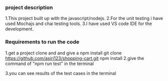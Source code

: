
### project description

1.This project built up with the javascript/nodejs.
2.For the unit testing i have used Mochajs and chai testing tools.
3.I have used VS code IDE for the development.


### Requirements to run the code

1.get a project clone and and give a npm install
    git clone https://github.com/asiri123/shopping-cart.git
    npm install
2.give the command of  "npm run test" in the terminal

3.you can see results of the test cases in the terminal



